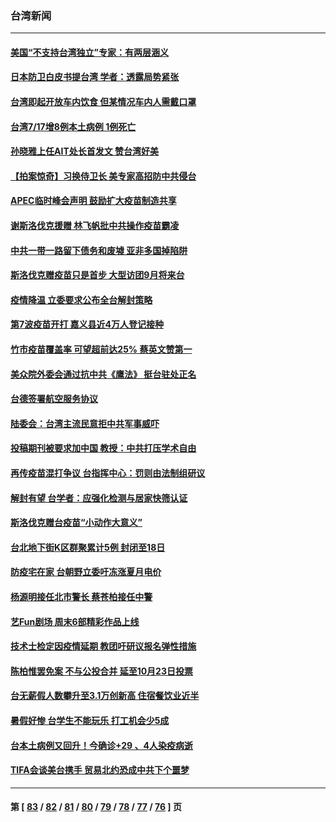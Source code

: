 ### 台湾新闻
---
#### [美国“不支持台湾独立”专家：有两层涵义](../../pages/ncid1349361/n13095360.md) 
#### [日本防卫白皮书提台湾 学者：透露局势紧张](../../pages/ncid1349361/n13095106.md) 
#### [台湾即起开放车内饮食 但某情况车内人需戴口罩](../../pages/ncid1349361/n13095230.md) 
#### [台湾7/17增8例本土病例 1例死亡](../../pages/ncid1349361/n13095101.md) 
#### [孙晓雅上任AIT处长首发文 赞台湾好美](../../pages/ncid1349361/n13094924.md) 
#### [【拍案惊奇】习换侍卫长 美专家高招防中共侵台](../../pages/ncid1349361/n13092447.md) 
#### [APEC临时峰会声明 鼓励扩大疫苗制造共享](../../pages/ncid1349361/n13093905.md) 
#### [谢斯洛伐克援赠 林飞帆批中共操作疫苗霸凌](../../pages/ncid1349361/n13093616.md) 
#### [中共一带一路留下债务和废墟 亚非多国掉陷阱](../../pages/ncid1349361/n13093685.md) 
#### [斯洛伐克赠疫苗只是首步 大型访团9月将来台](../../pages/ncid1349361/n13093721.md) 
#### [疫情降温 立委要求公布全台解封策略](../../pages/ncid1349361/n13093776.md) 
#### [第7波疫苗开打 嘉义县近4万人登记接种](../../pages/ncid1349361/n13093766.md) 
#### [竹市疫苗覆盖率 可望超前达25% 蔡英文赞第一](../../pages/ncid1349361/n13093729.md) 
#### [美众院外委会通过抗中共《鹰法》 挺台驻处正名](../../pages/ncid1349361/n13093726.md) 
#### [台德签署航空服务协议](../../pages/ncid1349361/n13093683.md) 
#### [陆委会：台湾主流民意拒中共军事威吓](../../pages/ncid1349361/n13093677.md) 
#### [投稿期刊被要求加中国 教授：中共打压学术自由](../../pages/ncid1349361/n13093679.md) 
#### [再传疫苗混打争议 台指挥中心：罚则由法制组研议](../../pages/ncid1349361/n13093687.md) 
#### [解封有望 台学者：应强化检测与居家快筛认证](../../pages/ncid1349361/n13093547.md) 
#### [斯洛伐克赠台疫苗“小动作大意义”](../../pages/ncid1349361/n13093602.md) 
#### [台北地下街K区群聚累计5例 封闭至18日](../../pages/ncid1349361/n13093540.md) 
#### [防疫宅在家 台朝野立委吁冻涨夏月电价](../../pages/ncid1349361/n13093605.md) 
#### [杨源明接任北市警长 蔡苍柏接任中警](../../pages/ncid1349361/n13093611.md) 
#### [艺Fun剧场 周末6部精彩作品上线](../../pages/ncid1349361/n13093622.md) 
#### [技术士检定因疫情延期 教团吁研议报名弹性措施](../../pages/ncid1349361/n13093620.md) 
#### [陈柏惟罢免案 不与公投合并 延至10月23日投票](../../pages/ncid1349361/n13093618.md) 
#### [台无薪假人数攀升至3.1万创新高 住宿餐饮业近半](../../pages/ncid1349361/n13093555.md) 
#### [暑假好惨 台学生不能玩乐 打工机会少5成](../../pages/ncid1349361/n13093557.md) 
#### [台本土病例又回升！今确诊+29 、4人染疫病逝](../../pages/ncid1349361/n13093529.md) 
#### [TIFA会谈美台携手 贸易北约恐成中共下个噩梦](../../pages/ncid1349361/n13093035.md) 

---
#### 第 [ [83](./83.md) / [82](./82.md) / [81](./81.md) / [80](./80.md) / [79](./79.md) / [78](./78.md) / [77](./77.md) / [76](./76.md) ] 页
